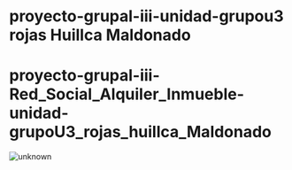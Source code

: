 # proyecto-grupal-iii-unidad-grupou3 rojas Huillca Maldonado
# proyecto-grupal-iii-Red_Social_Alquiler_Inmueble-unidad-grupoU3_rojas_huillca_Maldonado

![unknown](https://user-images.githubusercontent.com/67129185/113480910-6eb21a00-945c-11eb-979d-27a6b898d0b9.png)
